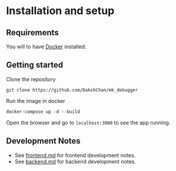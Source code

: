 # Installation and setup

## Requirements
  You will to have [Docker](https://www.docker.com/) installed: 

## Getting started
Clone the repository

    git clone https://github.com/DakshChan/mk_debugger

Run the image in docker

    docker-compose up -d --build

Open the browser and go to `localhost:3000` to see the app running.


## Development Notes

- See [frontend.md](./frontend/frontend.md) for frontend development notes.
- See [backend.md](./backend/backend.md) for backend development notes.